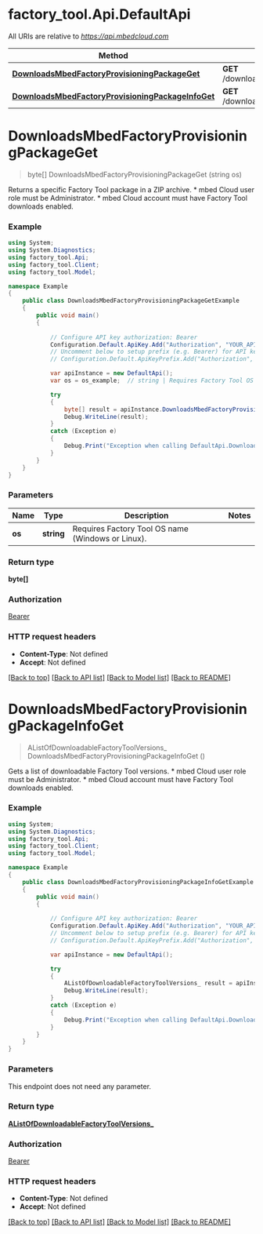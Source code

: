 # factory_tool.Api.DefaultApi

All URIs are relative to *https://api.mbedcloud.com*

Method | HTTP request | Description
------------- | ------------- | -------------
[**DownloadsMbedFactoryProvisioningPackageGet**](DefaultApi.md#downloadsmbedfactoryprovisioningpackageget) | **GET** /downloads/mbed_factory_provisioning_package | 
[**DownloadsMbedFactoryProvisioningPackageInfoGet**](DefaultApi.md#downloadsmbedfactoryprovisioningpackageinfoget) | **GET** /downloads/mbed_factory_provisioning_package/info | 


<a name="downloadsmbedfactoryprovisioningpackageget"></a>
# **DownloadsMbedFactoryProvisioningPackageGet**
> byte[] DownloadsMbedFactoryProvisioningPackageGet (string os)



Returns a specific Factory Tool package in a ZIP archive. * mbed Cloud user role must be Administrator. * mbed Cloud account must have Factory Tool downloads enabled. 

### Example
```csharp
using System;
using System.Diagnostics;
using factory_tool.Api;
using factory_tool.Client;
using factory_tool.Model;

namespace Example
{
    public class DownloadsMbedFactoryProvisioningPackageGetExample
    {
        public void main()
        {
            
            // Configure API key authorization: Bearer
            Configuration.Default.ApiKey.Add("Authorization", "YOUR_API_KEY");
            // Uncomment below to setup prefix (e.g. Bearer) for API key, if needed
            // Configuration.Default.ApiKeyPrefix.Add("Authorization", "Bearer");

            var apiInstance = new DefaultApi();
            var os = os_example;  // string | Requires Factory Tool OS name (Windows or Linux).

            try
            {
                byte[] result = apiInstance.DownloadsMbedFactoryProvisioningPackageGet(os);
                Debug.WriteLine(result);
            }
            catch (Exception e)
            {
                Debug.Print("Exception when calling DefaultApi.DownloadsMbedFactoryProvisioningPackageGet: " + e.Message );
            }
        }
    }
}
```

### Parameters

Name | Type | Description  | Notes
------------- | ------------- | ------------- | -------------
 **os** | **string**| Requires Factory Tool OS name (Windows or Linux). | 

### Return type

**byte[]**

### Authorization

[Bearer](../README.md#Bearer)

### HTTP request headers

 - **Content-Type**: Not defined
 - **Accept**: Not defined

[[Back to top]](#) [[Back to API list]](../README.md#documentation-for-api-endpoints) [[Back to Model list]](../README.md#documentation-for-models) [[Back to README]](../README.md)

<a name="downloadsmbedfactoryprovisioningpackageinfoget"></a>
# **DownloadsMbedFactoryProvisioningPackageInfoGet**
> AListOfDownloadableFactoryToolVersions_ DownloadsMbedFactoryProvisioningPackageInfoGet ()



Gets a list of downloadable Factory Tool versions. * mbed Cloud user role must be Administrator. * mbed Cloud account must have Factory Tool downloads enabled. 

### Example
```csharp
using System;
using System.Diagnostics;
using factory_tool.Api;
using factory_tool.Client;
using factory_tool.Model;

namespace Example
{
    public class DownloadsMbedFactoryProvisioningPackageInfoGetExample
    {
        public void main()
        {
            
            // Configure API key authorization: Bearer
            Configuration.Default.ApiKey.Add("Authorization", "YOUR_API_KEY");
            // Uncomment below to setup prefix (e.g. Bearer) for API key, if needed
            // Configuration.Default.ApiKeyPrefix.Add("Authorization", "Bearer");

            var apiInstance = new DefaultApi();

            try
            {
                AListOfDownloadableFactoryToolVersions_ result = apiInstance.DownloadsMbedFactoryProvisioningPackageInfoGet();
                Debug.WriteLine(result);
            }
            catch (Exception e)
            {
                Debug.Print("Exception when calling DefaultApi.DownloadsMbedFactoryProvisioningPackageInfoGet: " + e.Message );
            }
        }
    }
}
```

### Parameters
This endpoint does not need any parameter.

### Return type

[**AListOfDownloadableFactoryToolVersions_**](AListOfDownloadableFactoryToolVersions_.md)

### Authorization

[Bearer](../README.md#Bearer)

### HTTP request headers

 - **Content-Type**: Not defined
 - **Accept**: Not defined

[[Back to top]](#) [[Back to API list]](../README.md#documentation-for-api-endpoints) [[Back to Model list]](../README.md#documentation-for-models) [[Back to README]](../README.md)

